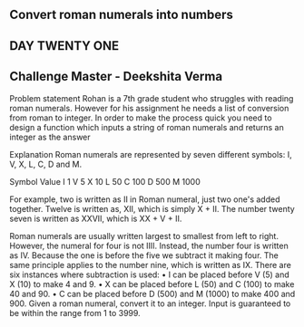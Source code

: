 ## Convert roman numerals into numbers 
## DAY TWENTY ONE 
## Challenge Master - Deekshita Verma 

Problem statement
Rohan is a 7th grade student who struggles with reading roman numerals. However for his assignment he needs a list of conversion from roman to integer. In order to make the process quick you need to design a function which inputs a string of roman numerals and returns an integer as the answer 

Explanation
Roman numerals are represented by seven different symbols: I, V, X, L, C, D and M.


Symbol       Value
I             1
V             5
X             10
L             50
C             100
D             500
M             1000

For example, two is written as II in Roman numeral, just two one's added together. Twelve is written as, XII, which is simply X + II. The number twenty seven is written as XXVII, which is XX + V + II.


Roman numerals are usually written largest to smallest from left to right. However, the numeral for four is not IIII. Instead, the number four is written as IV. Because the one is before the five we subtract it making four. The same principle applies to the number nine, which is written as IX. There are six instances where subtraction is used:
•	I can be placed before V (5) and X (10) to make 4 and 9. 
•	X can be placed before L (50) and C (100) to make 40 and 90. 
•	C can be placed before D (500) and M (1000) to make 400 and 900.
Given a roman numeral, convert it to an integer. Input is guaranteed to be within the range from 1 to 3999.
